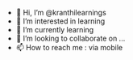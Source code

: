 - 👋 Hi, I’m @kranthilearnings
- 👀 I’m interested in learning
- 🌱 I’m currently learning
- 💞️ I’m looking to collaborate on ...
- 📫 How to reach me : via mobile

<!---
kranthilearnings/kranthilearnings is a ✨ special ✨ repository because its `README.md` (this file) appears on your GitHub profile.
You can click the Preview link to take a look at your changes.
--->

